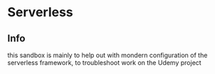 # Serverless

## Info

this sandbox is mainly to help out with mondern configuration of the serverless framework, to troubleshoot work on the Udemy project